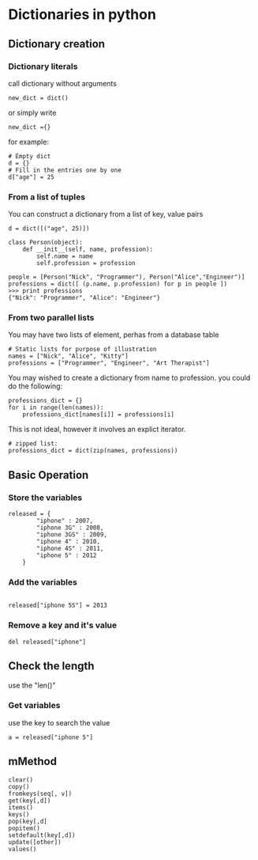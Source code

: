 # Dictionaries in python

## Dictionary creation

### Dictionary literals
call dictionary without arguments
```
new_dict = dict()
```
or simply write
```
new_dict ={}
```

for example:
```
# Empty dict
d = {}
# Fill in the entries one by one
d["age"] = 25
```
### From a list of tuples
You can construct a dictionary from a list of key, value pairs
```
d = dict([("age", 25)])
```
```
class Person(object):
    def __init__(self, name, profession):
        self.name = name
        self.profession = profession
 
people = [Person("Nick", "Programmer"), Person("Alice","Engineer")]
professions = dict([ (p.name, p.profession) for p in people ])
>>> print professions
{"Nick": "Programmer", "Alice": "Engineer"}
```

### From two parallel lists
You may have two lists of element, perhas from a database table
```
# Static lists for purpose of illustration
names = ["Nick", "Alice", "Kitty"]
professions = ["Programmer", "Engineer", "Art Therapist"]
```
You may wished to create a dictionary from name to profession. you could do the following:
```
professions_dict = {}
for i in range(len(names)):
    professions_dict[names[i]] = professions[i]
```
This is not ideal, however it involves an explict iterator.
```
# zipped list:
professions_dict = dict(zip(names, professions))
```



## Basic Operation
### Store the variables
```
released = {
		"iphone" : 2007,
		"iphone 3G" : 2008,
		"iphone 3GS" : 2009,
		"iphone 4" : 2010,
		"iphone 4S" : 2011,
		"iphone 5" : 2012
	}
```

### Add the variables
```

released["iphone 5S"] = 2013
```
### Remove a key and it's value
```
del released["iphone"]
```

## Check the length
use the "len()"

### Get variables

use the key to search the value
```
a = released["iphone 5"]
```
## mMethod
```
clear()
copy()
fromkeys(seq[, v])
get(key[,d])
items()
keys()
pop(key[,d]
popitem()
setdefault(key[,d])
update([other])
values()
```
